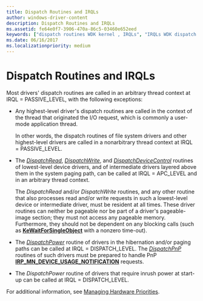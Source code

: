 ```yaml
---
title: Dispatch Routines and IRQLs
author: windows-driver-content
description: Dispatch Routines and IRQLs
ms.assetid: fe64e0f7-3906-470a-86c5-03460e652eed
keywords: ["dispatch routines WDK kernel , IRQLs", "IRQLs WDK dispatch routines"]
ms.date: 06/16/2017
ms.localizationpriority: medium
---
```


# Dispatch Routines and IRQLs





Most drivers' dispatch routines are called in an arbitrary thread context at IRQL = PASSIVE\_LEVEL, with the following exceptions:

-   Any highest-level driver's dispatch routines are called in the context of the thread that originated the I/O request, which is commonly a user-mode application thread.

    In other words, the dispatch routines of file system drivers and other highest-level drivers are called in a nonarbitrary thread context at IRQL = PASSIVE\_LEVEL.

-   The [*DispatchRead*](https://msdn.microsoft.com/library/windows/hardware/ff543376), [*DispatchWrite*](https://msdn.microsoft.com/library/windows/hardware/ff544034), and [*DispatchDeviceControl*](https://msdn.microsoft.com/library/windows/hardware/ff543287) routines of lowest-level device drivers, and of intermediate drivers layered above them in the system paging path, can be called at IRQL = APC\_LEVEL and in an arbitrary thread context.

    The *DispatchRead* and/or *DispatchWrite* routines, and any other routine that also processes read and/or write requests in such a lowest-level device or intermediate driver, must be resident at all times. These driver routines can neither be pageable nor be part of a driver's pageable-image section; they must not access any pageable memory. Furthermore, they should not be dependent on any blocking calls (such as [**KeWaitForSingleObject**](https://msdn.microsoft.com/library/windows/hardware/ff553350) with a nonzero time-out).

-   The [*DispatchPower*](https://msdn.microsoft.com/library/windows/hardware/ff543354) routine of drivers in the hibernation and/or paging paths can be called at IRQL = DISPATCH\_LEVEL. The [*DispatchPnP*](https://msdn.microsoft.com/library/windows/hardware/ff543341) routines of such drivers must be prepared to handle PnP [**IRP\_MN\_DEVICE\_USAGE\_NOTIFICATION**](https://msdn.microsoft.com/library/windows/hardware/ff550841) requests.

-   The *DispatchPower* routine of drivers that require inrush power at start-up can be called at IRQL = DISPATCH\_LEVEL.

For additional information, see [Managing Hardware Priorities](managing-hardware-priorities.md).

 

 




